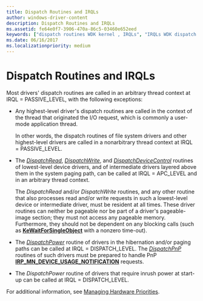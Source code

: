 ```yaml
---
title: Dispatch Routines and IRQLs
author: windows-driver-content
description: Dispatch Routines and IRQLs
ms.assetid: fe64e0f7-3906-470a-86c5-03460e652eed
keywords: ["dispatch routines WDK kernel , IRQLs", "IRQLs WDK dispatch routines"]
ms.date: 06/16/2017
ms.localizationpriority: medium
---
```


# Dispatch Routines and IRQLs





Most drivers' dispatch routines are called in an arbitrary thread context at IRQL = PASSIVE\_LEVEL, with the following exceptions:

-   Any highest-level driver's dispatch routines are called in the context of the thread that originated the I/O request, which is commonly a user-mode application thread.

    In other words, the dispatch routines of file system drivers and other highest-level drivers are called in a nonarbitrary thread context at IRQL = PASSIVE\_LEVEL.

-   The [*DispatchRead*](https://msdn.microsoft.com/library/windows/hardware/ff543376), [*DispatchWrite*](https://msdn.microsoft.com/library/windows/hardware/ff544034), and [*DispatchDeviceControl*](https://msdn.microsoft.com/library/windows/hardware/ff543287) routines of lowest-level device drivers, and of intermediate drivers layered above them in the system paging path, can be called at IRQL = APC\_LEVEL and in an arbitrary thread context.

    The *DispatchRead* and/or *DispatchWrite* routines, and any other routine that also processes read and/or write requests in such a lowest-level device or intermediate driver, must be resident at all times. These driver routines can neither be pageable nor be part of a driver's pageable-image section; they must not access any pageable memory. Furthermore, they should not be dependent on any blocking calls (such as [**KeWaitForSingleObject**](https://msdn.microsoft.com/library/windows/hardware/ff553350) with a nonzero time-out).

-   The [*DispatchPower*](https://msdn.microsoft.com/library/windows/hardware/ff543354) routine of drivers in the hibernation and/or paging paths can be called at IRQL = DISPATCH\_LEVEL. The [*DispatchPnP*](https://msdn.microsoft.com/library/windows/hardware/ff543341) routines of such drivers must be prepared to handle PnP [**IRP\_MN\_DEVICE\_USAGE\_NOTIFICATION**](https://msdn.microsoft.com/library/windows/hardware/ff550841) requests.

-   The *DispatchPower* routine of drivers that require inrush power at start-up can be called at IRQL = DISPATCH\_LEVEL.

For additional information, see [Managing Hardware Priorities](managing-hardware-priorities.md).

 

 




